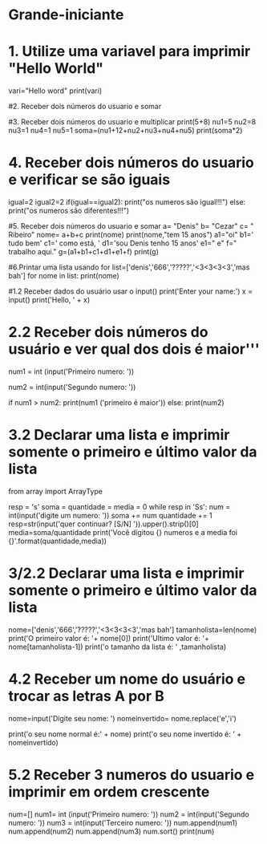 # Grande-iniciante
# 1. Utilize uma variavel para imprimir "Hello World"
vari="Hello word"
print(vari)

#2. Receber dois números do usuario e somar

#3. Receber dois números do usuario e multiplicar
print(5+8)
nu1=5
nu2=8
nu3=1
nu4=1
nu5=1
soma=(nu1+12+nu2+nu3+nu4+nu5)
print(soma*2)

# 4. Receber dois números do usuario e verificar se são iguais
igual=2
igual2=2
if(igual==igual2):
       print("os numeros são igual!!!")
else:
    print("os numeros são diferentes!!!")
    
#5. Receber dois números do usuario e somar
a= "Denis"
b= "Cezar"
c= " Ribeiro"
nome= a+b+c
print(nome)
print(nome,"tem 15 anos")
a1="oi"
b1=' tudo bem'
c1=' como está, '
d1='sou Denis tenho 15 anos'
e1=" e"
f=" trabalho aqui."
g=(a1+b1+c1+d1+e1+f)
print(g)

#6.Printar uma lista usando for
list=['denis','666','?????','<3<3<3<3','mas bah']
for nome in list:
    print(nome)
    
#1.2 Receber dados do usuário usar o input()
print('Enter your name:')
x = input()
print('Hello, ' + x)

# 2.2 Receber dois números do usuário e ver qual dos dois é maior'''
num1 = int (input('Primeiro numero: '))

num2 = int(input('Segundo numero: '))

if num1 > num2:
    print(num1 ('primeiro é maior'))
else:
    print(num2)
    
# 3.2 Declarar uma lista e imprimir somente o primeiro e último valor da lista
from array import ArrayType

resp = 's'
soma = quantidade = media = 0
while resp in 'Ss':
    num = int(input('digite um numero: '))
    soma += num
    quantidade += 1
    resp=str(input('quer continuar? [S/N] ')).upper().strip()[0]
media=soma/quantidade
print('Você digitou {} numeros e a media foi {}'.format(quantidade,media))

# 3/2.2 Declarar uma lista e imprimir somente o primeiro e último valor da lista
nome=['denis','666','?????','<3<3<3<3','mas bah']
tamanholista=len(nome)
print('O primeiro valor é: '+ nome[0])
print('Ultimo valor é: '+ nome[tamanholista-1])
print('o tamanho da lista é: ' ,tamanholista)

# 4.2 Receber um nome do usuário e trocar as letras A por B
nome=input('Digite seu nome: ')
nomeinvertido= nome.replace('e','i')

print('o seu nome normal é:' + nome)
print('o seu nome invertido é: ' + nomeinvertido)

# 5.2 Receber 3 numeros do usuario e imprimir em ordem crescente
num=[]
num1= int (input('Primeiro numero: '))
num2 = int(input('Segundo numero: '))
num3 = int(input('Terceiro numero: '))
num.append(num1)
num.append(num2)
num.append(num3)
num.sort()
print(num)

